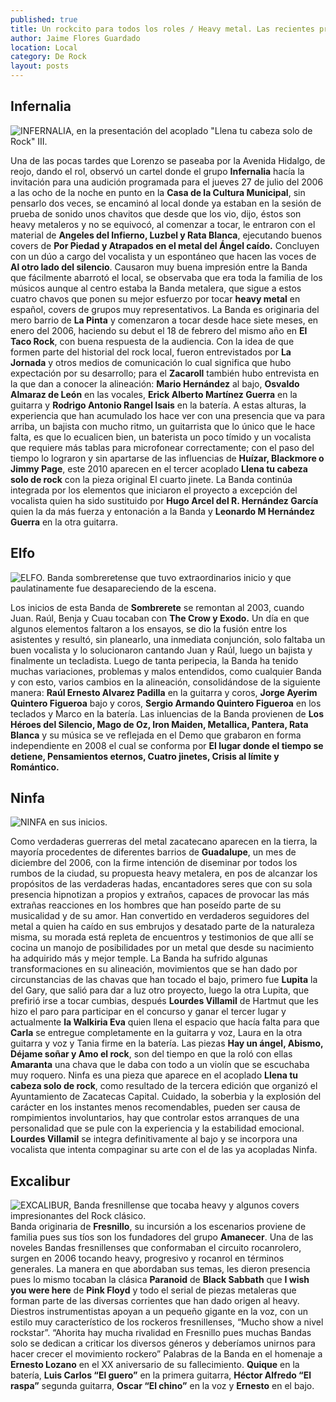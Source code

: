 ```yaml
---
published: true
title: Un rockcito para todos los roles / Heavy metal. Las recientes propuestas
author: Jaime Flores Guardado
location: Local
category: De Rock
layout: posts
---
```


## Infernalia
![INFERNALIA, en la presentación del acoplado "Llena tu cabeza solo de Rock" III.](http://i.imgur.com/r1QaeX8m.jpg)

Una de las pocas tardes que Lorenzo se paseaba por la Avenida Hidalgo, de reojo, dando el rol, observó un cartel donde el grupo **Infernalia** hacía la invitación para una audición programada para el jueves 27 de julio del 2006 a las ocho de la noche en punto en la **Casa de la Cultura Municipal**, sin pensarlo dos veces, se encaminó al local donde ya estaban en la sesión de prueba de sonido unos chavitos que desde que los vio, dijo, éstos son heavy metaleros y no se equivocó, al comenzar a tocar, le entraron con el material de **Angeles del Infierno, Luzbel y Rata Blanca**, ejecutando buenos covers de **Por Piedad y Atrapados en el metal del Ángel caído.** Concluyen con un dúo a cargo del vocalista y un espontáneo que hacen las voces de **Al otro lado del silencio**. Causaron muy buena impresión entre la Banda que fácilmente abarrotó el local, se observaba que era toda la familia de los músicos aunque al centro estaba la Banda metalera, que sigue a estos cuatro chavos que ponen su mejor esfuerzo por tocar **heavy metal** en español, covers de grupos muy representativos. La Banda es originaria del mero barrio de **La Pinta** y comenzaron a tocar desde hace siete meses, en enero del 2006, haciendo su debut el 18 de febrero del mismo año en **El Taco Rock**, con buena respuesta de la audiencia. Con la idea de que formen parte del historial del rock local, fueron entrevistados por **La Jornada** y otros medios de comunicación lo cual significa que hubo expectación por su desarrollo; para el **Zacaroll** también hubo entrevista en la que dan a conocer la alineación: **Mario Hernández** al bajo, **Osvaldo Almaraz de León** en las vocales, **Erick Alberto Martínez Guerra** en la guitarra y **Rodrigo Antonio Rangel Isais** en la batería.
A estas alturas, la experiencia que han acumulado los hace ver con una presencia que va para  arriba, un bajista con mucho ritmo, un guitarrista que lo único que le hace falta, es que lo ecualicen bien, un baterista un poco tímido y un vocalista que requiere más tablas para microfonear correctamente; con el paso del tiempo lo lograron y sin apartarse de las influencias de **Huízar, Blackmore o Jimmy Page**, este 2010 aparecen en el tercer acoplado **Llena tu cabeza solo de rock** con la pieza original El cuarto jinete. La Banda continúa integrada por los elementos que iniciaron el proyecto a excepción del vocalista quien ha sido sustituido por  **Hugo Arcel del R. Hernández García** quien la da más fuerza y entonación a la Banda y **Leonardo M Hernández Guerra** en la otra guitarra.  

## Elfo
![ELFO. Banda sombreretense que tuvo extraordinarios inicio y que paulatinamente fue desapareciendo de la escena.](http://i.imgur.com/AvNN40Xm.jpg)

Los inicios de esta Banda de **Sombrerete** se remontan al 2003, cuando Juan. Raúl, Benja y Cuau tocaban con  **The Crow y Exodo.** Un día en que algunos elementos faltaron a los ensayos, se dio la fusión entre los asistentes y resultó, sin planearlo, una inmediata conjunción, solo faltaba un buen vocalista y lo solucionaron cantando Juan y Raúl, luego un bajista y finalmente un tecladista. Luego de tanta peripecia, la Banda ha tenido muchas variaciones, problemas y malos entendidos, como cualquier Banda y con esto, varios cambios en la alineación, consolidándose de la siguiente manera: **Raúl Ernesto Alvarez Padilla** en la guitarra y coros, **Jorge Ayerim Quintero Figueroa** bajo y coros, **Sergio Armando Quintero Figueroa** en los teclados y Marco en la batería. Las inluencias de la Banda provienen de **Los Héroes del Silencio, Mago de Oz, Iron Maiden, Metallica, Pantera, Rata Blanca** y su música se ve reflejada en el Demo que grabaron en forma independiente en 2008 el cual se conforma por **El lugar donde el tiempo se detiene, Pensamientos eternos, Cuatro jinetes, Crisis al límite y Romántico.**

## Ninfa
![NINFA en sus inicios.](http://i.imgur.com/IxfBCyqm.jpg)

Como verdaderas guerreras del metal zacatecano aparecen en la tierra, la mayoría procedentes de diferentes barrios de **Guadalupe**, un mes de diciembre del 2006, con la firme intención de diseminar por todos los rumbos de la ciudad, su propuesta heavy metalera, en pos de alcanzar los propósitos de las verdaderas hadas, encantadores seres que con su sola presencia hipnotizan a propios y extraños, capaces de provocar las más extrañas reacciones en los hombres que han poseído parte de su musicalidad y de su amor. Han convertido en verdaderos seguidores del metal a quien ha caído en sus embrujos y desatado parte de la naturaleza misma, su morada está repleta de encuentros y testimonios de que allí se cocina un manojo de posibilidades por un metal que desde su nacimiento ha adquirido más y mejor temple. La Banda ha sufrido algunas transformaciones en su alineación, movimientos que se han dado por circunstancias de las chavas que han tocado el bajo, primero fue **Lupita** la del Gary, que salió para dar a luz otro proyecto, luego la otra Lupita, que prefirió irse a tocar cumbias, después **Lourdes Villamil** de Hartmut que les hizo el paro para participar en el concurso y ganar el tercer lugar y actualmente **la Walkiria Eva** quien llena el espacio que hacía falta para que **Carla** se entregue completamente en la guitarra y voz, Laura en la otra guitarra y voz y Tania firme en la batería. Las piezas **Hay un ángel, Abismo, Déjame soñar y Amo el rock**, son del tiempo en que la roló con ellas **Amaranta** una chava que le daba con todo a un violín que se escuchaba muy roquero. Ninfa es una pieza que aparece en el acoplado **Llena tu cabeza solo de rock**, como resultado de la tercera edición que organizó el Ayuntamiento de Zacatecas Capital. Cuidado, la soberbia y la explosión del carácter en los instantes menos recomendables, pueden ser causa de rompimientos involuntarios, hay que controlar estos arranques de una personalidad que se pule con la experiencia y la estabilidad emocional. **Lourdes Villamil** se integra definitivamente al bajo y se incorpora una vocalista que intenta compaginar su arte con el de las ya acopladas Ninfa.

## Excalibur

![EXCALIBUR, Banda fresnillense que tocaba heavy y algunos covers impresionantes del Rock clásico.](http://i.imgur.com/lKGPOeNm.jpg)
Banda originaria de **Fresnillo**, su incursión a los escenarios proviene de familia pues sus tíos son los fundadores del grupo **Amanecer**. Una de las noveles Bandas fresnillenses que conformaban el circuito rocanrolero, surgen en 2006 tocando heavy, progresivo y rocanrol en términos generales. La manera en que abordaban sus temas, les dieron presencia pues lo mismo tocaban la clásica **Paranoid** de **Black Sabbath** que **I wish you were here** de **Pink Floyd** y todo el serial de piezas metaleras que forman parte de las diversas corrientes que han dado origen al heavy. Diestros instrumentistas apoyan a un pequeño gigante en la voz, con un estilo muy característico de los rockeros  fresnillenses, “Mucho show a nivel rockstar”. “Ahorita hay mucha rivalidad en Fresnillo pues muchas Bandas solo se dedican a criticar los diversos géneros y deberíamos unirnos para hacer crecer el movimiento rockero” Palabras de la Banda en el homenaje a **Ernesto Lozano** en el XX aniversario de su fallecimiento. **Quique** en la batería, **Luis Carlos “El guero”** en la primera guitarra, **Héctor Alfredo “El raspa”** segunda guitarra, **Oscar “El chino”** en la voz y **Ernesto** en el bajo.
